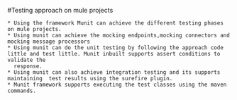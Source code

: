 #Testing approach on mule projects

	* Using the framework Munit can achieve the different testing phases on mule projects.
	* Using munit can achieve the mocking endpoints,mocking connectors and mocking message processors
	* Using munit can do the unit testing by following the approach code little and test little. Munit inbuilt supports assert conditions to validate the 
	  response.
	* Using munit can also achieve integration testing and its supports maintaining  test results using the surefire plugin.
	* Munit framework supports executing the test classes using the maven commands.

